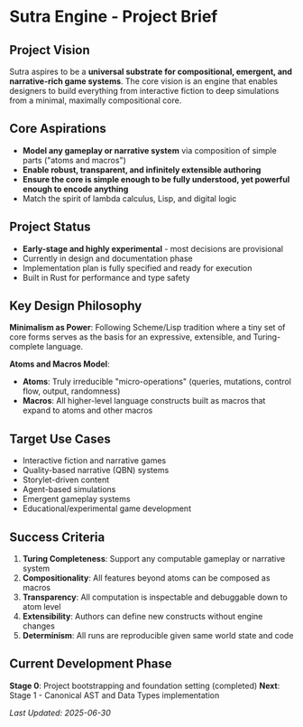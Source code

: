 # Sutra Engine - Project Brief

## Project Vision

Sutra aspires to be a **universal substrate for compositional, emergent, and narrative-rich game systems**. The core vision is an engine that enables designers to build everything from interactive fiction to deep simulations from a minimal, maximally compositional core.

## Core Aspirations

- **Model any gameplay or narrative system** via composition of simple parts ("atoms and macros")
- **Enable robust, transparent, and infinitely extensible authoring**
- **Ensure the core is simple enough to be fully understood, yet powerful enough to encode anything**
- Match the spirit of lambda calculus, Lisp, and digital logic

## Project Status

- **Early-stage and highly experimental** - most decisions are provisional
- Currently in design and documentation phase
- Implementation plan is fully specified and ready for execution
- Built in Rust for performance and type safety

## Key Design Philosophy

**Minimalism as Power**: Following Scheme/Lisp tradition where a tiny set of core forms serves as the basis for an expressive, extensible, and Turing-complete language.

**Atoms and Macros Model**:
- **Atoms**: Truly irreducible "micro-operations" (queries, mutations, control flow, output, randomness)
- **Macros**: All higher-level language constructs built as macros that expand to atoms and other macros

## Target Use Cases

- Interactive fiction and narrative games
- Quality-based narrative (QBN) systems
- Storylet-driven content
- Agent-based simulations
- Emergent gameplay systems
- Educational/experimental game development

## Success Criteria

1. **Turing Completeness**: Support any computable gameplay or narrative system
2. **Compositionality**: All features beyond atoms can be composed as macros
3. **Transparency**: All computation is inspectable and debuggable down to atom level
4. **Extensibility**: Authors can define new constructs without engine changes
5. **Determinism**: All runs are reproducible given same world state and code

## Current Development Phase

**Stage 0**: Project bootstrapping and foundation setting (completed)
**Next**: Stage 1 - Canonical AST and Data Types implementation

*Last Updated: 2025-06-30*
